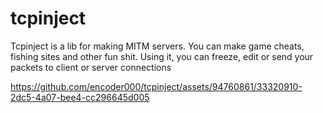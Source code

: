 # tcpinject
Tcpinject is a lib for making MITM servers. You can make game cheats, fishing sites and other fun shit.
Using it, you can freeze, edit or send your packets to client or server connections

https://github.com/encoder000/tcpinject/assets/94760861/33320910-2dc5-4a07-bee4-cc296645d005

